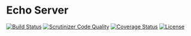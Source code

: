 # Echo Server

[![Build Status](https://travis-ci.org/weew/php-echo-server.svg?branch=master)](https://travis-ci.org/weew/php-echo-server)
[![Scrutinizer Code Quality](https://scrutinizer-ci.com/g/weew/php-echo-server/badges/quality-score.png?b=master)](https://scrutinizer-ci.com/g/weew/php-echo-server/?branch=master)
[![Coverage Status](https://coveralls.io/repos/weew/php-echo-server/badge.svg?branch=master&service=github)](https://coveralls.io/github/weew/php-echo-server?branch=master)
[![License](https://poser.pugx.org/weew/php-echo-server/license)](https://packagist.org/packages/weew/php-echo-server)
